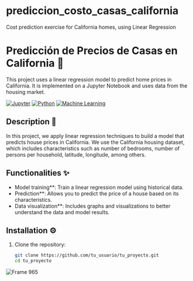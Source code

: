 # prediccion_costo_casas_california
Cost prediction exercise for California homes, using Linear Regression  
# Predicción de Precios de Casas en California 🏡

This project uses a linear regression model to predict home prices in California. It is implemented on a Jupyter Notebook and uses data from the housing market.

[![Jupyter](https://img.shields.io/badge/Jupyter-Notebook-orange)](https://jupyter.org/)
[![Python](https://img.shields.io/badge/Python-3.9%2B-blue)](https://www.python.org/downloads/release/python-390/)
[![Machine Learning](https://img.shields.io/badge/Machine%20Learning-Regression-green)](https://scikit-learn.org/stable/)

## Description 📄

In this project, we apply linear regression techniques to build a model that predicts house prices in California. We use the California housing dataset, which includes characteristics such as number of bedrooms, number of persons per household, latitude, longitude, among others.

## Functionalities ✨

- Model training**: Train a linear regression model using historical data.
- Prediction**: Allows you to predict the price of a house based on its characteristics.
- Data visualization**: Includes graphs and visualizations to better understand the data and model results.

## Installation ⚙️

1. Clone the repository:

   ```bash
   git clone https://github.com/tu_usuario/tu_proyecto.git
   cd tu_proyecto
![Frame 965](https://github.com/user-attachments/assets/22eb74a2-1c88-4811-987f-c693cee1f970)
